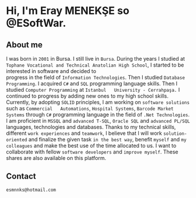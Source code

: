  # Hi, I'm Eray MENEKŞE so @ESoftWar.

 ## About me
 I was born in `2001` in Bursa. I still live in `Bursa`. During the years I studied at `Tophane Vocational and Technical Anatolian High School`, I started to be interested in software and decided to  
 progress in the field of `Information Technologies`. Then I studied `Database Programming`. I acquired `C#` and `SQL` programming language skills. Then I studied `Computer Programming` at `Istanbul  
 University - Cerrahpaşa.` I continued to progress by adding new ones to my high school skills. Currently, by adopting `SOLID` principles, I am working on `software solutions` such as `Commercial  
 Automations`, `Hospital Systems`, `Barcode Market Systems` through `C#` programming language in the field of `.Net Technologies`. I am proficient in `MSSQL` and `advanced T-SQL`, `Oracle SQL` and 
 `advanced PL/SQL` languages, technologies and databases. Thanks to my technical skills, different `work experiences` and `teamwork`, I believe that I will work `solution-oriented` and finalize the given 
 task `in the best way`, benefit `myself` and `my colleagues` and make the best use of the time allocated to us. I want to collaborate with fellow `software developers` and `improve myself`. These shares 
 are also available on this platform.

## Contact
`esmnnks@hotmail.com `

<!---
ESoftWar/ESoftWar is a ✨ special ✨ repository because its `README.md` (this file) appears on your GitHub profile.
You can click the Preview link to take a look at your changes.
--->
